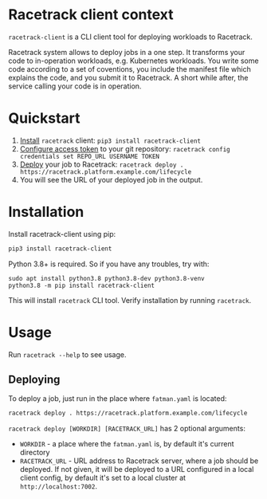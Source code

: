 # Racetrack client context
`racetrack-client` is a CLI client tool for deploying workloads to Racetrack.

Racetrack system allows to deploy jobs in a one step.
It transforms your code to in-operation workloads, e.g. Kubernetes workloads.
You write some code according to a set of coventions, you include the manifest file which explains the code, 
and you submit it to Racetrack. A short while after, the service calling your code is in operation.

# Quickstart
1. [Install](#installation) `racetrack` client: `pip3 install racetrack-client`
1. [Configure access token](#private-job-repositories) to your git repository: `racetrack config credentials set REPO_URL USERNAME TOKEN`
1. [Deploy](#deploying) your job to Racetrack: `racetrack deploy . https://racetrack.platform.example.com/lifecycle`
1. You will see the URL of your deployed job in the output.

# Installation
Install racetrack-client using pip:
```bash
pip3 install racetrack-client
```

Python 3.8+ is required. So if you have any troubles, try with:
```
sudo apt install python3.8 python3.8-dev python3.8-venv
python3.8 -m pip install racetrack-client
```

This will install `racetrack` CLI tool. Verify installation by running `racetrack`.

# Usage
Run `racetrack --help` to see usage.

## Deploying
To deploy a job, just run in the place where `fatman.yaml` is located:
```bash
racetrack deploy . https://racetrack.platform.example.com/lifecycle
```

`racetrack deploy [WORKDIR] [RACETRACK_URL]` has 2 optional arguments:
- `WORKDIR` - a place where the `fatman.yaml` is, by default it's current directory
- `RACETRACK_URL` - URL address to Racetrack server, where a job should be deployed. 
  If not given, it will be deployed to a URL configured in a local client config, 
  by default it's set to a local cluster at `http://localhost:7002`.

